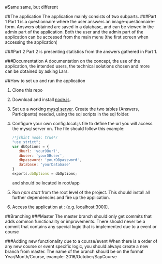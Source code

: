 #Same same, but different

##The application
The application mainly consists of two subparts.
###Part 1 
Part 1 is a questionnaire where the user answers an image-questionnaire-form.
Answers obtained are saved in a database, and can be viewed in the admin part of the application.
Both the user and the admin part of the application can be accessed from the main menu (the first screen when accessing the application)

###Part 2
Part 2 is presenting statistics from the answers gathered in Part 1.

###Documentation
A documentation on the concept, the use of the application, the intended users, the technical solutions chosen and more can be obtained by asking Lars.


##How to set up and run the application
1. Clone this repo
2. Download and install [node.js](https://nodejs.org/en/download/current/).
3. Set up a working [mysql server](http://dev.mysql.com/downloads/mysql/). Create the two tables (Answers, Participants) needed, using the sql scripts in the sql folder.
4. Configure your own config.local.js file to define the url you will access the mysql server on. The file should follow this example:

    ```javascript
    /*jshint node: true*/
    "use strict";
    var dbOptions = {
       dburl: 'yourDBurl',
       dbuser: 'yourDBuser',
       dbpassword: 'yourDBpassword',
       database: 'yourDatabase'
    }
    exports.dbOptions = dbOptions; 
    ```
    and should be located in root/app

    
5. Run *npm start* from the root level of the project. This should install all further dependencies and fire up the application.

6. Access the application at <yourip>:<theportspecified> (e.g. localhost:3000).

##Branching
###Master
The master branch should only get commits that adds common functionality or improvements. There should never be a 
commit that contains any special logic that is implemented due to a event or course

###Adding new functionality due to a course/event
When there is a order of any new course or event specific logic, you should always create a new branch from master. 
The name of the branch should be on the format Year/Month/Course, example: 2016/October/SapCourse